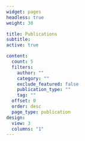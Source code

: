 ```yaml
---
widget: pages
headless: true
weight: 30

title: Publications
subtitle:
active: true

content:
  count: 5
  filters:
    author: ""
    category: ""
    exclude_featured: false
    publication_type: ""
    tag: ""
  offset: 0
  order: desc
  page_type: publication
design:
  view: 3
  columns: "1"
---
```

